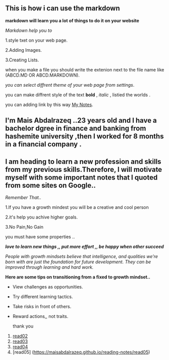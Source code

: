 ## This is how i can use the markdown 

**markdown will learn you a lot of things to do it on your website** 

 *Markdown help you to*
 
  1.style txet on your web page.
  
  2.Adding Images.
  
  3.Creating Lists.
  
   when you make a file you should write the extenion next to the file name like (ABCD.MD OR ABCD.MARKDOWN).
   
  *you can select diffrent theme of your web page from settings*.
  
   you can make diffrent style of the text **bold** , *italic* , listied the worlds .
   
   you can adding link by this way [My Notes](https://maisabdalrazeq.github.io/reading-notes/reading-notes).

   ## I'm Mais Abdalrazeq ..23 years old and I have a bachelor dgree in finance and banking from hashemite university ,then I worked for 8 months in a financial company .

## I am heading to learn a new profession and skills from my previous skills.Therefore, I will motivate myself with some important notes that I quoted from some sites on Google..

*Remember That..*

1.If you have a growth mindest you will be a creative and cool person

2.it's help you achive higher goals.

3.No Pain,No Gain
 
 you must have some properties ..
 
  ***love to learn new things ,, put more effort ,, be happy when other succeed***

*People with growth mindsets believe that intelligence, and qualities we’re born with are just the foundation for future development. They can be improved through learning and hard work.* 
 
 **Here are some tips on transitioning from a fixed to growth mindset..**

 * View challenges as opportunities.

* Try different learning tactics. 

* Take risks in front of others.
 
 * Reward actions,, not traits.


   thank you

  1. [read02](https://maisabdalrazeq.github.io/reading-notes/Read02)
  2. [read03](https://maisabdalrazeq.github.io/reading-notes/Read03)
  3. [read04](https://maisabdalrazeq.github.io/reading-notes/read04)
  4. [read05] (https://maisabdalrazeq.github.io/reading-notes/read05)
 
